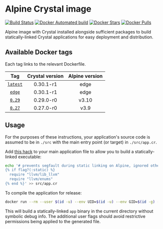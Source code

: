# Alpine Crystal image

[![Build Status](https://travis-ci.com/pgeraghty/alpine-crystal-docker.svg?branch=master)](https://travis-ci.com/pgeraghty/alpine-crystal-docker)
[![Docker Automated build](https://img.shields.io/docker/cloud/automated/pgeraghty/alpine-crystal.svg)](https://hub.docker.com/r/pgeraghty/alpine-crystal "Docker Automated Build") 
[![Docker Stars](https://img.shields.io/docker/stars/pgeraghty/alpine-crystal.svg)](https://hub.docker.com/r/pgeraghty/alpine-crystal "Docker Stars") 
[![Docker Pulls](https://img.shields.io/docker/pulls/pgeraghty/alpine-crystal.svg)](https://hub.docker.com/r/pgeraghty/alpine-crystal "Docker Pulls")

Alpine image with Crystal installed alongside sufficient packages to build statically-linked Crystal applications for easy deployment and distribution.

## Available Docker tags

Each tag links to the relevant Dockerfile.

|    Tag    | Crystal version  | Alpine version |
|   :---:   |      :---:       |     :---:      |
| [`latest`](https://github.com/pgeraghty/alpine-crystal-docker/blob/master/crystal_0.30-alpine_edge.Dockerfile)  |     0.30.1-r1    |     edge       |
| [`edge`](https://github.com/pgeraghty/alpine-crystal-docker/blob/master/crystal_0.30-alpine_edge.Dockerfile)    |     0.30.1-r1    |     edge       |
| [`0.29`](https://github.com/pgeraghty/alpine-crystal-docker/blob/master/crystal_0.29-alpine_3.10.Dockerfile)    |     0.29.0-r0    |     v3.10      |
| [`0.27`](https://github.com/pgeraghty/alpine-crystal-docker/blob/master/crystal_0.27-alpine_3.9.Dockerfile)     |     0.27.0-r0    |     v3.9       |

## Usage

For the purposes of these instructions, your application's source code is assumed to be in `./src` with the main entry point (or target) in `./src/app.cr`.

Add [this hack](https://gist.github.com/pgeraghty/47c26ba239abd9a54f785eafb7034011) to your main application file to allow you to build a statically-linked executable:

```sh
echo '# prevents segfault during static linking on Alpine, ignored otherwise
{% if flag?(:static) %}
  require "llvm/lib_llvm"
  require "llvm/enums"
{% end %}' >> src/app.cr
```

To compile the application for release:

```sh
docker run --rm --user $(id -u) --env UID=$(id -u) --env GID=$(id -g) -it -v $PWD:/app -w /app pgeraghty/alpine-crystal:latest crystal build --static --release --no-debug src/app.cr
```

This will build a statically-linked `app` binary in the current directory without symbolic debug info. The additional user flags should avoid restrictive permissions being applied to the generated file.